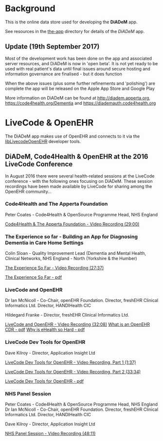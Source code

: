# Background
This is the online data store used for developing the **DiADeM** app.

See resources in the [the-app](the-app/) directory for details of the *DiADeM* app.



## Update (19th September 2017)
Most of the development work has been done on the app and associated server resources, and DiADeM is now in 'open beta'. It is not yet ready to be used with real patient's data until final issues around secure hosting and information governance are finalised - but it does function

When the above issues (plus some further refinements and 'polishing') are complete the app will be released on the Apple App Store and Google Play

More information on DiADeM can be found at http://diadem.apperta.org, https://code4health.org/Dementia and https://diademauth.code4health.org


# LiveCode & OpenEHR
The DiADeM app makes use of OpenEHR and connects to it via the [libLivecodeOpenEHR](https://github.com/ApplicationInsight/lib-LiveCode-OpenEHR) developer tools.



## DiADeM, Code4Health & OpenEHR at the 2016 LiveCode Conference
In August 2016 there were several health-related sessions at the LiveCode conference - with the following ones focusing on DiADeM. These session recordings have been made available by LiveCode for sharing among the OpenEHR community...

### Code4Health and The Apperta Foundation
Peter Coates - Code4Health & OpenSource Programme Head, NHS England

[Code4Health & The Apperta Foundation - Video Recording (29:00)](http://livecode.wistia.com/medias/afi3nnqzno?embedType=async&videoFoam=true&videoWidth=0)

### The Experience so far - Building an App for Diagnosing Dementia in Care Home Settings
Colin Sloan - Quality Improvement Lead (Dementia and Mental Health, Clinical Networks, NHS England - North (Yorkshire & the Humber)

[The Experience So Far - Video Recording (27:37)](http://livecode.wistia.com/medias/bm8nqyzv72?embedType=async&videoFoam=true&videoWidth=0)

[The Experience So Far - pdf](/presentations/Colin_Sloane_Experience_so_far_Building_an_App_for_Dementia.pdf)

### LiveCode and OpenEHR
Dr Ian McNicoll - Co-Chair, openEHR Foundation. Director, freshEHR Clinical Informatics Ltd. Director, HANDIHealth CIC

Hildegard Franke - Director, freshEHR Clinical Informatics Ltd.

[LiveCode and OpenEHR - Video Recording (32:08)](http://livecode.wistia.com/medias/mivw33kp4u?embedType=async&videoFoam=true&videoWidth=0)
[What is an OpenEHR CDR - pdf](/presentations/Ian_McNicoll_What_is_an_openEHR_CDR.pdf)
[Why is eHealth so Hard - pdf](/presentations/Hildegard_Franke_Why_is_eHealth_so_Hard.pdf)

### LiveCode Dev Tools for OpenEHR
Dave Kilroy - Director, Application Insight Ltd

[LiveCode Dev Tools for OpenEHR - Video Recording, Part 1 (1:37)](http://livecode.wistia.com/medias/4bl2nrbpa6?embedType=async&videoFoam=true&videoWidth=0)

[LiveCode Dev Tools for OpenEHR - Video Recording, Part 2 (33:34)](http://livecode.wistia.com/medias/hbt7axceiu?embedType=async&videoFoam=true&videoWidth=0)

[LiveCode Dev Tools for OpenEHR - pdf](/presentations/Dave_Kilroy_LiveCode_Dev_Tools_for_OpenEHR-3.pdf)

### NHS Panel Session
Peter Coates - Code4Health & OpenSource Programme Head, NHS England
Dr Ian McNicoll - Co-Chair, openEHR Foundation. Director, freshEHR Clinical Informatics Ltd. Director, HANDIHealth CIC

Dave Kilroy - Director, Application Insight Ltd

[NHS Panel Session - Video Recording (48:11)](http://livecode.wistia.com/medias/rcb8ts0gb8?embedType=async&videoFoam=true&videoWidth=0)
